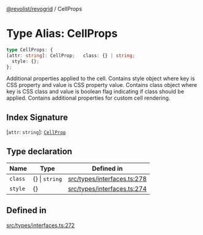 [@revolist/revogrid](README.md) / CellProps

# Type Alias: CellProps

```ts
type CellProps: {
[attr: string]: CellProp;   class: {} | string;
  style: {};
};
```

Additional properties applied to the cell.
Contains style object where key is CSS property and value is CSS property value.
Contains class object where key is CSS class and value is boolean flag indicating if class should be applied.
Contains additional properties for custom cell rendering.

## Index Signature

 \[`attr`: `string`\]: [`CellProp`](TypeAlias.CellProp.md)

## Type declaration

| Name | Type | Defined in |
| ------ | ------ | ------ |
| `class` | \{\} \| `string` | [src/types/interfaces.ts:278](https://github.com/revolist/revogrid/blob/7dbd661cfbca0ebdb4daac15bcf7a7879e23703b/src/types/interfaces.ts#L278) |
| `style` | \{\} | [src/types/interfaces.ts:274](https://github.com/revolist/revogrid/blob/7dbd661cfbca0ebdb4daac15bcf7a7879e23703b/src/types/interfaces.ts#L274) |

## Defined in

[src/types/interfaces.ts:272](https://github.com/revolist/revogrid/blob/7dbd661cfbca0ebdb4daac15bcf7a7879e23703b/src/types/interfaces.ts#L272)
